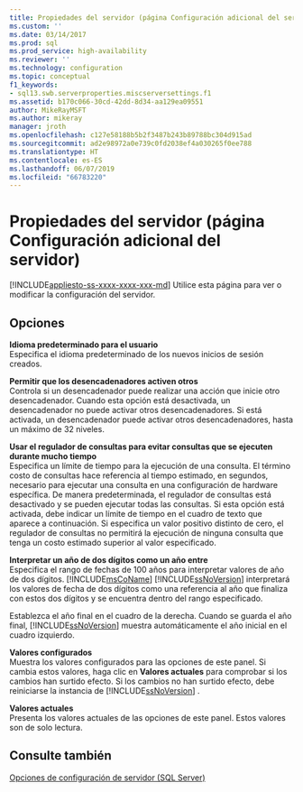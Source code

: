```yaml
---
title: Propiedades del servidor (página Configuración adicional del servidor) | Microsoft Docs
ms.custom: ''
ms.date: 03/14/2017
ms.prod: sql
ms.prod_service: high-availability
ms.reviewer: ''
ms.technology: configuration
ms.topic: conceptual
f1_keywords:
- sql13.swb.serverproperties.miscserversettings.f1
ms.assetid: b170c066-30cd-42dd-8d34-aa129ea09551
author: MikeRayMSFT
ms.author: mikeray
manager: jroth
ms.openlocfilehash: c127e58188b5b2f3487b243b89788bc304d915ad
ms.sourcegitcommit: ad2e98972a0e739c0fd2038ef4a030265f0ee788
ms.translationtype: HT
ms.contentlocale: es-ES
ms.lasthandoff: 06/07/2019
ms.locfileid: "66783220"
---
```

# <a name="server-properties---misc-server-settings-page"></a>Propiedades del servidor (página Configuración adicional del servidor)
[!INCLUDE[appliesto-ss-xxxx-xxxx-xxx-md](../../includes/appliesto-ss-xxxx-xxxx-xxx-md.md)]
  Utilice esta página para ver o modificar la configuración del servidor.  
  
## <a name="options"></a>Opciones  
 **Idioma predeterminado para el usuario**  
 Especifica el idioma predeterminado de los nuevos inicios de sesión creados.  
  
 **Permitir que los desencadenadores activen otros**  
 Controla si un desencadenador puede realizar una acción que inicie otro desencadenador. Cuando esta opción está desactivada, un desencadenador no puede activar otros desencadenadores. Si está activada, un desencadenador puede activar otros desencadenadores, hasta un máximo de 32 niveles.  
  
 **Usar el regulador de consultas para evitar consultas que se ejecuten durante mucho tiempo**  
 Especifica un límite de tiempo para la ejecución de una consulta. El término costo de consultas hace referencia al tiempo estimado, en segundos, necesario para ejecutar una consulta en una configuración de hardware específica. De manera predeterminada, el regulador de consultas está desactivado y se pueden ejecutar todas las consultas. Si esta opción está activada, debe indicar un límite de tiempo en el cuadro de texto que aparece a continuación. Si especifica un valor positivo distinto de cero, el regulador de consultas no permitirá la ejecución de ninguna consulta que tenga un costo estimado superior al valor especificado.  
  
 **Interpretar un año de dos dígitos como un año entre**  
 Especifica el rango de fechas de 100 años para interpretar valores de año de dos dígitos. [!INCLUDE[msCoName](../../includes/msconame-md.md)] [!INCLUDE[ssNoVersion](../../includes/ssnoversion-md.md)] interpretará los valores de fecha de dos dígitos como una referencia al año que finaliza con estos dos dígitos y se encuentra dentro del rango especificado.  
  
 Establezca el año final en el cuadro de la derecha. Cuando se guarda el año final, [!INCLUDE[ssNoVersion](../../includes/ssnoversion-md.md)] muestra automáticamente el año inicial en el cuadro izquierdo.  
  
 **Valores configurados**  
 Muestra los valores configurados para las opciones de este panel. Si cambia estos valores, haga clic en **Valores actuales** para comprobar si los cambios han surtido efecto. Si los cambios no han surtido efecto, debe reiniciarse la instancia de [!INCLUDE[ssNoVersion](../../includes/ssnoversion-md.md)] .  
  
 **Valores actuales**  
 Presenta los valores actuales de las opciones de este panel. Estos valores son de solo lectura.  
  
## <a name="see-also"></a>Consulte también  
 [Opciones de configuración de servidor &#40;SQL Server&#41;](../../database-engine/configure-windows/server-configuration-options-sql-server.md)  
  
  
